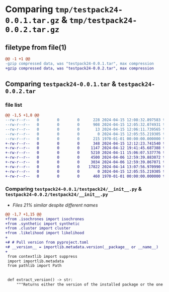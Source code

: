 # Comparing `tmp/testpack24-0.0.1.tar.gz` & `tmp/testpack24-0.0.2.tar.gz`

## filetype from file(1)

```diff
@@ -1 +1 @@
-gzip compressed data, was "testpack24-0.0.1.tar", max compression
+gzip compressed data, was "testpack24-0.0.2.tar", max compression
```

## Comparing `testpack24-0.0.1.tar` & `testpack24-0.0.2.tar`

### file list

```diff
@@ -1,5 +1,8 @@
--rw-r--r--   0        0        0      228 2024-04-15 12:08:32.897583 testpack24-0.0.1/pyproject.toml
--rw-r--r--   0        0        0      908 2024-04-15 12:05:32.074931 testpack24-0.0.1/testpack24/__init__.py
--rw-r--r--   0        0        0       13 2024-04-15 12:06:11.739565 testpack24-0.0.1/testpack24/test_module.py
--rw-r--r--   0        0        0        0 2024-04-15 12:05:55.219305 testpack24-0.0.1/testpack24/test_module.py~
--rw-r--r--   0        0        0      215 1970-01-01 00:00:00.000000 testpack24-0.0.1/PKG-INFO
+-rw-r--r--   0        0        0      348 2024-04-15 12:12:23.741540 testpack24-0.0.2/pyproject.toml
+-rw-r--r--   0        0        0     1147 2024-04-12 19:41:45.687388 testpack24-0.0.2/testpack24/__init__.py
+-rw-r--r--   0        0        0     5210 2024-04-11 15:06:07.537776 testpack24-0.0.2/testpack24/cluster.py
+-rw-r--r--   0        0        0     4500 2024-04-06 12:59:39.883072 testpack24-0.0.2/testpack24/isochrones.py
+-rw-r--r--   0        0        0     3034 2024-04-06 12:59:39.867071 testpack24-0.0.2/testpack24/likelihood.py
+-rw-r--r--   0        0        0    17822 2024-04-14 13:07:56.970990 testpack24-0.0.2/testpack24/synthetic.py
+-rw-r--r--   0        0        0        0 2024-04-15 12:05:55.219305 testpack24-0.0.2/testpack24/test_module.py~
+-rw-r--r--   0        0        0      460 1970-01-01 00:00:00.000000 testpack24-0.0.2/PKG-INFO
```

### Comparing `testpack24-0.0.1/testpack24/__init__.py` & `testpack24-0.0.2/testpack24/__init__.py`

 * *Files 21% similar despite different names*

```diff
@@ -1,7 +1,15 @@
+from .isochrones import isochrones
+from .synthetic import synthetic
+from .cluster import cluster
+from .likelihood import likelihood
+
+# # Pull version from pyproject.toml
+# __version__ = importlib.metadata.version(__package__ or __name__)
+
 from contextlib import suppress
 import importlib.metadata
 from pathlib import Path
 
 
 def extract_version() -> str:
     """Returns either the version of the installed package or the one
```

